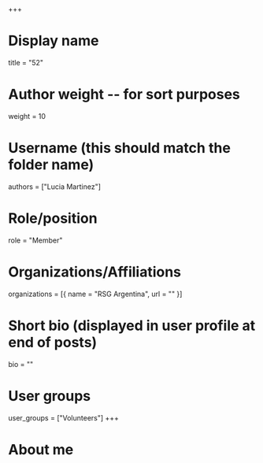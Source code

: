 +++
# Display name
title = "52"

# Author weight -- for sort purposes
weight = 10

# Username (this should match the folder name)
authors = ["Lucia Martinez"]

# Role/position
role = "Member"

# Organizations/Affiliations
organizations = [{ name = "RSG Argentina", url = "" }]

# Short bio (displayed in user profile at end of posts)
bio = ""

# User groups
user_groups = ["Volunteers"]
+++

# About me
